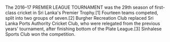The 2016–17 PREMIER LEAGUE TOURNAMENT was the 29th season of first-class cricket in Sri Lanka's Premier Trophy.[1] Fourteen teams competed, split into two groups of seven.[2] Burgher Recreation Club replaced Sri Lanka Ports Authority Cricket Club, who were relegated from the previous years' tournament, after finishing bottom of the Plate League.[3] Sinhalese Sports Club won the competition.
